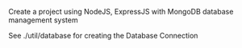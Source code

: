 Create a project using NodeJS, ExpressJS with MongoDB database management system

See ./util/database for creating the Database Connection